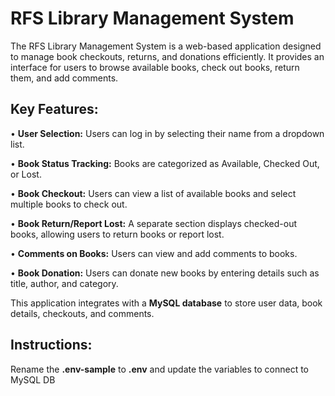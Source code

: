 # RFS Library Management System

The RFS Library Management System is a web-based application designed to manage book checkouts, returns, and donations efficiently. It provides an interface for users to browse available books, check out books, return them, and add comments.

## Key Features:

•	**User Selection:** Users can log in by selecting their name from a dropdown list.

•	**Book Status Tracking:** Books are categorized as Available, Checked Out, or Lost.

•	**Book Checkout:** Users can view a list of available books and select multiple books to check out.

•	**Book Return/Report Lost:** A separate section displays checked-out books, allowing users to return books or report lost.

•	**Comments on Books:** Users can view and add comments to books.

•	**Book Donation:** Users can donate new books by entering details such as title, author, and category.

	
This application integrates with a **MySQL database** to store user data, book details, checkouts, and comments.

## Instructions:

Rename the **.env-sample** to **.env** and update the variables to connect to MySQL DB

